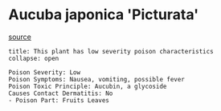 # Aucuba japonica 'Picturata'

[source](https://plants.ces.ncsu.edu/plants/aucuba-japonica/)

```ad-warning 
title: This plant has low severity poison characteristics
collapse: open

Poison Severity: Low
Poison Symptoms: Nausea, vomiting, possible fever
Poison Toxic Principle: Aucubin, a glycoside
Causes Contact Dermatitis: No
- Poison Part: Fruits Leaves

```




